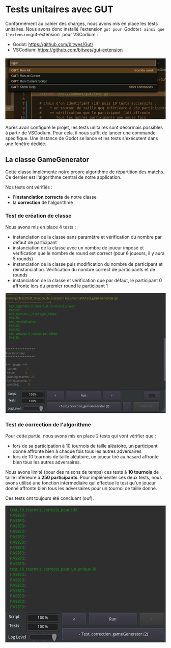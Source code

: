 # Tests unitaires avec GUT

Conformément au cahier des charges, nous avons mis en place les tests unitaires.
Nous avons donc installé l'extension `gut pour `Godot` et ainsi que l'extension `gut-extension` pour VSCodium :

* Godot: https://github.com/bitwes/Gut/
* VSCodium: https://github.com/bitwes/gut-extension

![](Tests_VoGcEyE.png)

Après avoir configuré le projet, les tests unitaires sont désormais possibles à partir de VSCodium.
Pour cela, il nous suffit de lancer une commande spécifique. Une instance de Godot se lance et les tests s'exécutent dans une fenêtre dédiée.





## La classe GameGenerator



Cette classe implémente notre propre algorithme de répartition des matchs. Ce dernier est l'algorithme central de notre application. 

Nos tests ont vérifiés :

* l'**instanciation correcte** de notre classe
* la **correction** de l'algorithme


### Test de création de classe

Nous avons mis en place 4 tests :

* instanciation de la classe sans paramètre et vérification du nombre par défaut de participant
* instanciation de la classe avec un nombre de joueur imposé et vérification que le nombre de round est correct (pour 6 joueurs, il y aura 5 rounds)
* instanciation de la classe puis modification du nombre de participant et réinstanciation. Vérification du nombre correct de participants et de rounds
* instanciation de la classe et vérification que par défaut, le participant 0 affronte lors du premier round le participant 1

![](Tests_tSjNyEA.png)

### Test de correction de l'algorithme

Pour cette partie, nous avons mis en place 2 tests qui vont vérifier que :

* lors de sa participation à 10 tournois de taille aléatoire, un participant donné affronte bien à chaque fois tous les autres adversaires
* lors de 10 tournois de taille aléatoire, un joueur tiré au hasard affronte bien tous les autres adversaires.

Nous avons limité (pour des raisons de temps) ces tests à **10 tournois** de taille inférieure à **250 participants**.
Pour implémenter ces deux tests, nous avons utilisé une fonction intermédiaire qui effectue le test qu'un joueur donné affronte bien tous les adversaires pour un tournoi de taille donné.

Ces tests ont toujours été concluant (ouf).

![](Tests_mlhsaXK.png)